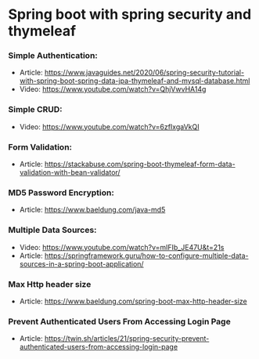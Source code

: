 # Spring boot with spring security and thymeleaf

### Simple Authentication:
- Article: https://www.javaguides.net/2020/06/spring-security-tutorial-with-spring-boot-spring-data-jpa-thymeleaf-and-mysql-database.html
- Video: https://www.youtube.com/watch?v=QhjVwvHA14g

### Simple CRUD:
- Video: https://www.youtube.com/watch?v=6zfIxgaVkQI

### Form Validation:
- Article: https://stackabuse.com/spring-boot-thymeleaf-form-data-validation-with-bean-validator/

### MD5 Password Encryption:
- Article: https://www.baeldung.com/java-md5

### Multiple Data Sources:
- Video: https://www.youtube.com/watch?v=mIFIb_JE47U&t=21s
- Article: https://springframework.guru/how-to-configure-multiple-data-sources-in-a-spring-boot-application/

### Max Http header size
- Article: https://www.baeldung.com/spring-boot-max-http-header-size

### Prevent Authenticated Users From Accessing Login Page
- Article: https://twin.sh/articles/21/spring-security-prevent-authenticated-users-from-accessing-login-page